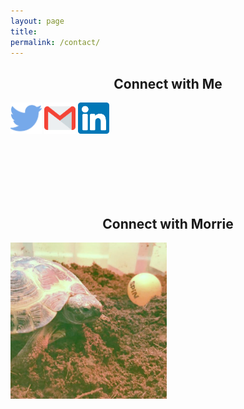 ```yaml
---
layout: page
title:
permalink: /contact/
---
```


<div style="text-align:center;">
  <h2>Connect with Me</h2>
</div>

<div class="contact-page">
  <a href="https://twitter.com/wicia_fang" target="_blank"><img src="/images/social/tweet.svg" height=50px class="contact-item"></a>
  <a href="mailto:WMFang@stanford.edu" target="_blank"><img src="/images/social/email.svg" height=50px class="contact-item"></a>
  <a href="https://www.linkedin.com/in/wicia-fang/" target="_blank"><img src="/images/social/linkedin.svg" height=50px class="contact-item"></a>
</div>

<br> <br> <br> <br> <br>

<div style="text-align:center;">
  <h2> Connect with Morrie</h2>
</div>

<div class="contact-page">
  <a href="https://www.instagram.com/morriethetortoise/" target="_blank"><img src="/images/05.jpg" height=250px></a>
</div>
